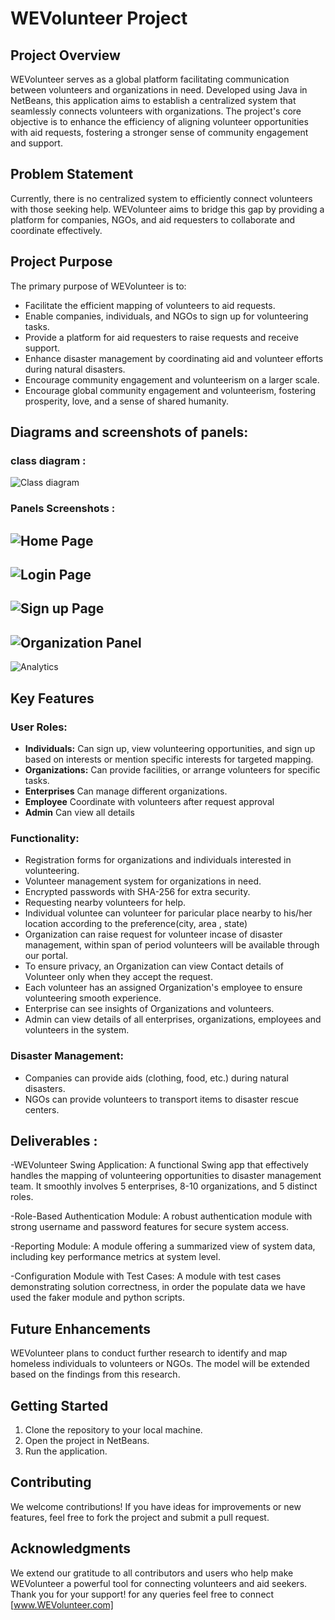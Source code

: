 # WEVolunteer Project 

## Project Overview
WEVolunteer serves as a global platform facilitating communication between volunteers and organizations in need. Developed using Java in NetBeans, this application aims to establish a centralized system that seamlessly connects volunteers with organizations. The project's core objective is to enhance the efficiency of aligning volunteer opportunities with aid requests, fostering a stronger sense of community engagement and support.

## Problem Statement
Currently, there is no centralized system to efficiently connect volunteers with those seeking help. WEVolunteer aims to bridge this gap by providing a platform for companies, NGOs, and aid requesters to collaborate and coordinate effectively.

## Project Purpose
The primary purpose of WEVolunteer is to:
- Facilitate the efficient mapping of volunteers to aid requests.
- Enable companies, individuals, and NGOs to sign up for volunteering tasks.
- Provide a platform for aid requesters to raise requests and receive support.
- Enhance disaster management by coordinating aid and volunteer efforts during natural disasters.
- Encourage community engagement and volunteerism on a larger scale.
- Encourage global community engagement and volunteerism, fostering prosperity, love, and a sense of shared humanity.

## Diagrams and screenshots of panels:
### class diagram :
![Class diagram](/src/Resources/classdiagram.png)
### Panels Screenshots : 
![Home Page](/src/Resources/Screenshot1.png)
--
![Login Page](/src/Resources/Screenshot2.png)
--
![Sign up Page](/src/Resources/Screenshot3.png)
--
![Organization Panel](/src/Resources/Screenshot4.png)
--
![Analytics](/src/Resources/Screenshot5.PNG)


## Key Features
### User Roles:
- **Individuals:** Can sign up, view volunteering opportunities, and sign up based on interests or mention specific interests for targeted mapping.
- **Organizations:** Can provide facilities, or arrange volunteers for specific tasks.
- **Enterprises** Can manage different organizations.
- **Employee** Coordinate with volunteers after request approval
- **Admin** Can view all details


### Functionality:
- Registration forms for organizations and individuals interested in volunteering.
- Volunteer management system for organizations in need.
- Encrypted passwords with SHA-256 for  extra security.
- Requesting nearby volunteers for help.
- Individual voluntee can volunteer for paricular place nearby to his/her location according to the preference(city, area , state)
- Organization can raise request for volunteer incase of disaster management, within span of period volunteers will be available through our portal.
- To ensure privacy, an Organization can view Contact details of Volunteer only when they accept the request.
- Each volunteer has an assigned Organization's employee to ensure volunteering smooth experience.
- Enterprise can see insights of Organizations and volunteers.
- Admin can view details of all enterprises,  organizations, employees and volunteers in the system.


### Disaster Management:
- Companies can provide aids (clothing, food, etc.) during natural disasters.
- NGOs can provide volunteers to transport items to disaster rescue centers.

## Deliverables :
-WEVolunteer Swing Application:
A functional Swing app that effectively handles the mapping of volunteering opportunities to disaster management team. It smoothly involves 5 enterprises, 8-10 organizations, and 5 distinct roles.

-Role-Based Authentication Module:
A robust authentication module with strong username and password features for secure system access.

-Reporting Module:
A module offering a summarized view of system data, including key performance metrics at system level.

-Configuration Module with Test Cases:
A module with test cases demonstrating solution correctness, in order the populate data we have used the faker module and python scripts.

## Future Enhancements
WEVolunteer plans to conduct further research to identify and map homeless individuals to volunteers or NGOs. The model will be extended based on the findings from this research.

## Getting Started
1. Clone the repository to your local machine.
2. Open the project in NetBeans.
3. Run the application.

## Contributing
We welcome contributions! If you have ideas for improvements or new features, feel free to fork the project and submit a pull request.

## Acknowledgments
We extend our gratitude to all contributors and users who help make WEVolunteer a powerful tool for connecting volunteers and aid seekers. Thank you for your support!
for any queries feel free to connect [www.WEVolunteer.com]

